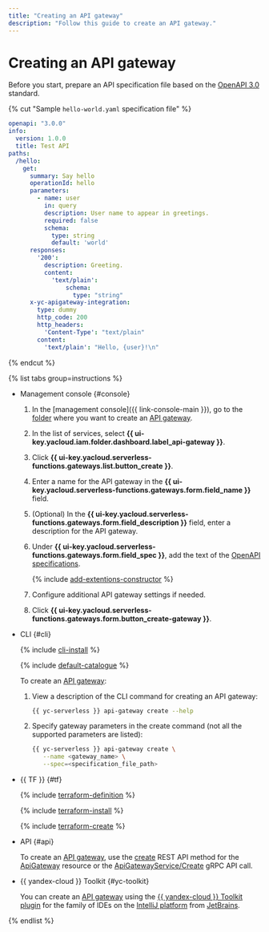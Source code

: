```yaml
---
title: "Creating an API gateway"
description: "Follow this guide to create an API gateway."
---
```


# Creating an API gateway

Before you start, prepare an API specification file based on the [OpenAPI 3.0](https://github.com/OAI/OpenAPI-Specification) standard.

{% cut "Sample `hello-world.yaml` specification file" %}

```yaml
openapi: "3.0.0"
info:
  version: 1.0.0
  title: Test API
paths:
  /hello:
    get:
      summary: Say hello
      operationId: hello
      parameters:
        - name: user
          in: query
          description: User name to appear in greetings.
          required: false
          schema:
            type: string
            default: 'world'
      responses:
        '200':
          description: Greeting.
          content:
            'text/plain':
                schema:
                  type: "string"
      x-yc-apigateway-integration:
        type: dummy
        http_code: 200
        http_headers:
          'Content-Type': "text/plain"
        content:
          'text/plain': "Hello, {user}!\n"
```

{% endcut %}

{% list tabs group=instructions %}

- Management console {#console}

   1. In the [management console]({{ link-console-main }}), go to the [folder](../../resource-manager/concepts/resources-hierarchy.md#folder) where you want to create an [API gateway](../concepts/index.md).
   1. In the list of services, select **{{ ui-key.yacloud.iam.folder.dashboard.label_api-gateway }}**.
   1. Click **{{ ui-key.yacloud.serverless-functions.gateways.list.button_create }}**.
   1. Enter a name for the API gateway in the **{{ ui-key.yacloud.serverless-functions.gateways.form.field_name }}** field.
   1. (Optional) In the **{{ ui-key.yacloud.serverless-functions.gateways.form.field_description }}** field, enter a description for the API gateway.
   1. Under **{{ ui-key.yacloud.serverless-functions.gateways.form.field_spec }}**, add the text of the [OpenAPI specifications](https://en.wikipedia.org/wiki/OpenAPI_Specification).

      {% include [add-extentions-constructor](../../_includes/api-gateway/add-extentions-constructor.md) %}

   1. Configure additional API gateway settings if needed.
   1. Click **{{ ui-key.yacloud.serverless-functions.gateways.form.button_create-gateway }}**.

- CLI {#cli}

   {% include [cli-install](../../_includes/cli-install.md) %}

   {% include [default-catalogue](../../_includes/default-catalogue.md) %}

   To create an [API gateway](../concepts/index.md):
   1. View a description of the CLI command for creating an API gateway:

      ```bash
      {{ yc-serverless }} api-gateway create --help
      ```

   1. Specify gateway parameters in the create command (not all the supported parameters are listed):

      ```bash
      {{ yc-serverless }} api-gateway create \
         --name <gateway_name> \
         --spec=<specification_file_path>
      ```

- {{ TF }} {#tf}

   {% include [terraform-definition](../../_tutorials/_tutorials_includes/terraform-definition.md) %}

   {% include [terraform-install](../../_includes/terraform-install.md) %}

   {% include [terraform-create](../../_includes/api-gateway/terraform-create.md) %}

- API {#api}

   To create an [API gateway](../concepts/index.md), use the [create](../apigateway/api-ref/ApiGateway/create.md) REST API method for the [ApiGateway](../apigateway/api-ref/ApiGateway/index.md) resource or the [ApiGatewayService/Create](../apigateway/api-ref/grpc/apigateway_service.md#Create) gRPC API call.

- {{ yandex-cloud }} Toolkit {#yc-toolkit}

   You can create an [API gateway](../concepts/index.md) using the [{{ yandex-cloud }} Toolkit plugin](https://github.com/yandex-cloud/ide-plugin-jetbrains/blob/master/README.en.md) for the family of IDEs on the [IntelliJ platform](https://www.jetbrains.com/opensource/idea/) from [JetBrains](https://www.jetbrains.com/).

{% endlist %}